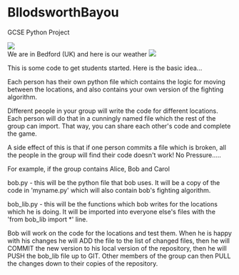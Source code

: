 # BllodsworthBayou
GCSE Python Project

<img src="https://grrbadge.com/img/countdown/Time left before the REAL Y11 coursework is due-2018-03-02-16-00-00.svg"><BR>
We are in Bedford (UK) and here is our weather
<img src="https://grrbadge.com/img/location-weather/Bedford.svg"><BR>


This is some code to get students started. Here is the basic idea...

Each person has their own python file which contains the logic for moving between the locations, and also contains your own version of the fighting algorithm.

Different people in your group will write the code for different locations. Each person will do that in a cunningly named file which the rest of the group can import. That way, you can share each other's code and complete the game.

A side effect of this is that if one person commits a file which is broken, all the people in the group will find their code doesn't work! No Pressure..... 

For example, if the group contains Alice, Bob and Carol

bob.py - this will be the python file that bob uses. It will be a copy of the code in 'myname.py' which will also contain bob's fighting algorithm.

bob_lib.py - this will be the functions which bob writes for the locations which he is doing. It will be imported into everyone else's files with the 'from bob_lib import *' line.

Bob will work on the code for the locations and test them. When he is happy with his changes he will ADD the file to the list of changed files, then he will COMMIT the new version to his local version of the repository, then he will PUSH the bob_lib file up to GIT. Other members of the group can then PULL the changes down to their copies of the repository.
 
